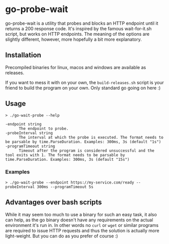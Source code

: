# go-probe-wait

go-probe-wait is a utility that probes and blocks an HTTP endpoint until it returns a 200 response code.
It's inspired by the famous wait-for-it.sh script, but works on HTTP endpoints.
The meaning of the options are slightly different, however, more hopefully a bit more explanatory.

## Installation

Precompiled binaries for linux, macos and windows are available as releases.

If you want to mess it with on your own, the `build-releases.sh` script is your friend to build the program on your own.
Only standard go going on here :)

## Usage

```
> ./go-wait-probe --help

-endpoint string
      The endpoint to probe.
-probeInterval string
      The interval at which the probe is executed. The format needs to be parsable by time.ParseDuration. Examples: 300ms, 3s (default "1s")
-programTimeout string
      Timeout after the program is considered unsuccessful and the tool exits with 1. The format needs to be parsable by time.ParseDuration. Examples: 300ms, 3s (default "15s")
```

### Examples

```
> ./go-wait-probe --endpoint https://my-service.com/ready --probeInterval 300ms --programTimeout 5s
```

## Advantages over bash scripts

While it may seem too much to use a binary for such an easy task, it also can help, as the go binary doesn't have any requirements on the actual environment it's run in.
In other words no `curl` or `wget` or similar programs are required to issue HTTP requests and thus the solution is actually more light-weight.
But you can do as you prefer of course :)
